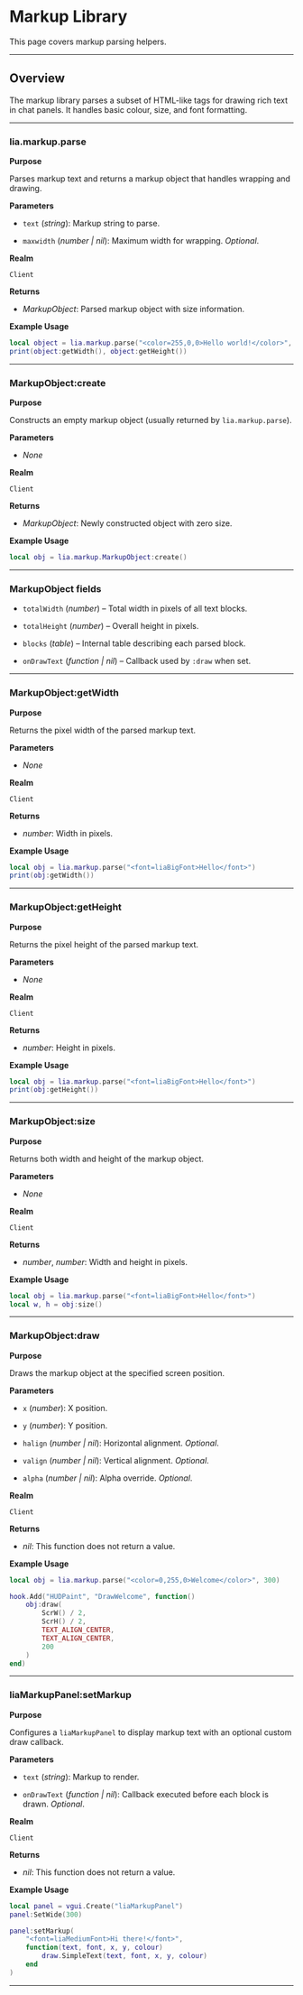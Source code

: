 # Markup Library

This page covers markup parsing helpers.

---

## Overview

The markup library parses a subset of HTML-like tags for drawing rich text in chat panels. It handles basic colour, size, and font formatting.

---

### lia.markup.parse

**Purpose**

Parses markup text and returns a markup object that handles wrapping and drawing.

**Parameters**

* `text` (*string*): Markup string to parse.

* `maxwidth` (*number | nil*): Maximum width for wrapping. *Optional*.

**Realm**

`Client`

**Returns**

* *MarkupObject*: Parsed markup object with size information.

**Example Usage**

```lua
local object = lia.markup.parse("<color=255,0,0>Hello world!</color>", 200)
print(object:getWidth(), object:getHeight())
```

---

### MarkupObject\:create

**Purpose**

Constructs an empty markup object (usually returned by `lia.markup.parse`).

**Parameters**

* *None*

**Realm**

`Client`

**Returns**

* *MarkupObject*: Newly constructed object with zero size.

**Example Usage**

```lua
local obj = lia.markup.MarkupObject:create()
```

---

### MarkupObject fields

* `totalWidth` (*number*) – Total width in pixels of all text blocks.

* `totalHeight` (*number*) – Overall height in pixels.

* `blocks` (*table*) – Internal table describing each parsed block.

* `onDrawText` (*function | nil*) – Callback used by `:draw` when set.

---

### MarkupObject\:getWidth

**Purpose**

Returns the pixel width of the parsed markup text.

**Parameters**

* *None*

**Realm**

`Client`

**Returns**

* *number*: Width in pixels.

**Example Usage**

```lua
local obj = lia.markup.parse("<font=liaBigFont>Hello</font>")
print(obj:getWidth())
```

---

### MarkupObject\:getHeight

**Purpose**

Returns the pixel height of the parsed markup text.

**Parameters**

* *None*

**Realm**

`Client`

**Returns**

* *number*: Height in pixels.

**Example Usage**

```lua
local obj = lia.markup.parse("<font=liaBigFont>Hello</font>")
print(obj:getHeight())
```

---

### MarkupObject\:size

**Purpose**

Returns both width and height of the markup object.

**Parameters**

* *None*

**Realm**

`Client`

**Returns**

* *number*, *number*: Width and height in pixels.

**Example Usage**

```lua
local obj = lia.markup.parse("<font=liaBigFont>Hello</font>")
local w, h = obj:size()
```

---

### MarkupObject\:draw

**Purpose**

Draws the markup object at the specified screen position.

**Parameters**

* `x` (*number*): X position.

* `y` (*number*): Y position.

* `halign` (*number | nil*): Horizontal alignment. *Optional*.

* `valign` (*number | nil*): Vertical alignment. *Optional*.

* `alpha` (*number | nil*): Alpha override. *Optional*.

**Realm**

`Client`

**Returns**

* *nil*: This function does not return a value.

**Example Usage**

```lua
local obj = lia.markup.parse("<color=0,255,0>Welcome</color>", 300)

hook.Add("HUDPaint", "DrawWelcome", function()
    obj:draw(
        ScrW() / 2,
        ScrH() / 2,
        TEXT_ALIGN_CENTER,
        TEXT_ALIGN_CENTER,
        200
    )
end)
```

---

### liaMarkupPanel\:setMarkup

**Purpose**

Configures a `liaMarkupPanel` to display markup text with an optional custom draw callback.

**Parameters**

* `text` (*string*): Markup to render.

* `onDrawText` (*function | nil*): Callback executed before each block is drawn. *Optional*.

**Realm**

`Client`

**Returns**

* *nil*: This function does not return a value.

**Example Usage**

```lua
local panel = vgui.Create("liaMarkupPanel")
panel:SetWide(300)

panel:setMarkup(
    "<font=liaMediumFont>Hi there!</font>",
    function(text, font, x, y, colour)
        draw.SimpleText(text, font, x, y, colour)
    end
)
```

---
